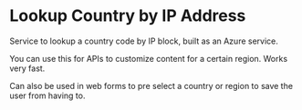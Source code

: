 Lookup Country by IP Address
=============
Service to lookup a country code by IP block, built as an Azure service. 

You can use this for APIs to customize content for a certain region. Works very fast. 

Can also be used in web forms to pre select a country or region to save the user from having to. 
